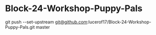 # Block-24-Workshop-Puppy-Pals

git push --set-upstream git@github.com:lucerof17/Block-24-Workshop-Puppy-Pals.git master
